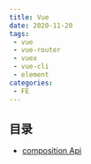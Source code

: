 ```yaml
---
title: Vue
date: 2020-11-20
tags:
 - vue
 - vue-router
 - vuex
 - vue-cli
 - element    
categories: 
 - FE
---
```


## 目录
+ [composition Api](/FE/Vue/compositionAPI.md)